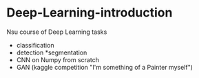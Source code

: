 # Deep-Learning-introduction
Nsu course of Deep Learning tasks
* classification
* detection 
*segmentation 
* CNN on Numpy from scratch 
* GAN (kaggle competition "I'm something of a Painter myself")
